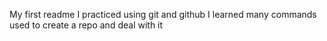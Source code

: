 My first readme
I practiced using git and github
I learned many commands used to create a repo and deal with it

